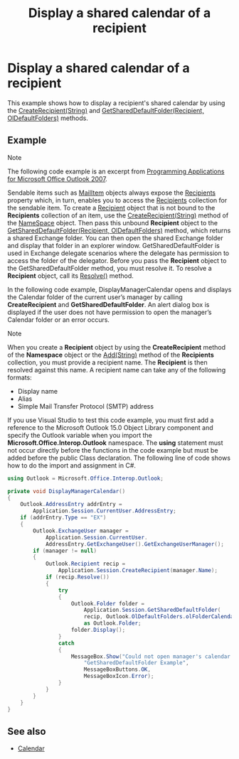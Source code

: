 ﻿---
title: Display a shared calendar of a recipient
TOCTitle: Display a shared calendar of a recipient
ms:assetid: 3dcfec17-c836-4bd0-a177-33c911a94b1f
ms:mtpsurl: https://msdn.microsoft.com/en-us/library/Ff184606(v=office.15)
ms:contentKeyID: 55119825
ms.date: 07/24/2014
mtps_version: v=office.15
---

# Display a shared calendar of a recipient

This example shows how to display a recipient's shared calendar by using the [CreateRecipient(String)](https://msdn.microsoft.com/en-us/library/bb609962\(v=office.15\)) and [GetSharedDefaultFolder(Recipient, OlDefaultFolders)](https://msdn.microsoft.com/en-us/library/bb644850\(v=office.15\)) methods.

## Example

> [!NOTE] 
> The following code example is an excerpt from [Programming Applications for Microsoft Office Outlook 2007](https://www.amazon.com/gp/product/0735622493?ie=UTF8&tag=msmsdn-20&linkCode=as2&camp=1789&creative=9325&creativeASIN=0735622493).

Sendable items such as [MailItem](https://msdn.microsoft.com/en-us/library/bb643865\(v=office.15\)) objects always expose the [Recipients](https://msdn.microsoft.com/en-us/library/bb646686\(v=office.15\)) property which, in turn, enables you to access the [Recipients](https://msdn.microsoft.com/en-us/library/bb646361\(v=office.15\)) collection for the sendable item. To create a [Recipient](https://msdn.microsoft.com/en-us/library/bb624370\(v=office.15\)) object that is not bound to the **Recipients** collection of an item, use the [CreateRecipient(String)](https://msdn.microsoft.com/en-us/library/bb609962\(v=office.15\)) method of the [NameSpace](https://msdn.microsoft.com/en-us/library/bb645857\(v=office.15\)) object. Then pass this unbound **Recipient** object to the [GetSharedDefaultFolder(Recipient, OlDefaultFolders)](https://msdn.microsoft.com/en-us/library/bb644850\(v=office.15\)) method, which returns a shared Exchange folder. You can then open the shared Exchange folder and display that folder in an explorer window. GetSharedDefaultFolder is used in Exchange delegate scenarios where the delegate has permission to access the folder of the delegator. Before you pass the **Recipient** object to the GetSharedDefaultFolder method, you must resolve it. To resolve a **Recipient** object, call its [Resolve()](https://msdn.microsoft.com/en-us/library/bb624165\(v=office.15\)) method.

In the following code example, DisplayManagerCalendar opens and displays the Calendar folder of the current user’s manager by calling **CreateRecipient** and **GetSharedDefaultFolder**. An alert dialog box is displayed if the user does not have permission to open the manager’s Calendar folder or an error occurs.


> [!NOTE]
> When you create a **Recipient** object by using the **CreateRecipient** method of the **Namespace** object or the [Add(String)](https://msdn.microsoft.com/en-us/library/bb612668(v=office.15)) method of the **Recipients** collection, you must provide a recipient name. The **Recipient** is then resolved against this name. A recipient name can take any of the following formats:
> - Display name
> - Alias
> - Simple Mail Transfer Protocol (SMTP) address

If you use Visual Studio to test this code example, you must first add a reference to the Microsoft Outlook 15.0 Object Library component and specify the Outlook variable when you import the **Microsoft.Office.Interop.Outlook** namespace. The **using** statement must not occur directly before the functions in the code example but must be added before the public Class declaration. The following line of code shows how to do the import and assignment in C\#.

```csharp
using Outlook = Microsoft.Office.Interop.Outlook;
```

```csharp
private void DisplayManagerCalendar()
{
    Outlook.AddressEntry addrEntry =
        Application.Session.CurrentUser.AddressEntry;
    if (addrEntry.Type == "EX")
    {
        Outlook.ExchangeUser manager =
            Application.Session.CurrentUser.
            AddressEntry.GetExchangeUser().GetExchangeUserManager();
        if (manager != null)
        {
            Outlook.Recipient recip =
                Application.Session.CreateRecipient(manager.Name);
            if (recip.Resolve())
            {
                try
                {
                    Outlook.Folder folder =
                        Application.Session.GetSharedDefaultFolder(
                        recip, Outlook.OlDefaultFolders.olFolderCalendar)
                        as Outlook.Folder;
                    folder.Display();
                }
                catch
                {
                    MessageBox.Show("Could not open manager's calendar.",
                        "GetSharedDefaultFolder Example",
                        MessageBoxButtons.OK,
                        MessageBoxIcon.Error);
                }
            }
        }
    }
}
```

## See also

- [Calendar](calendar.md)

